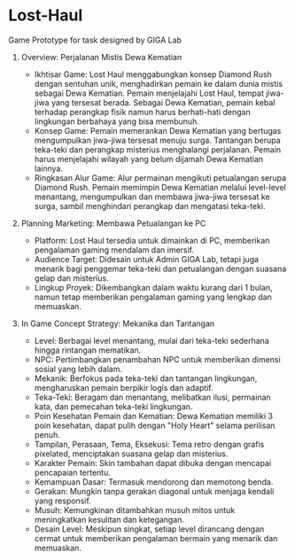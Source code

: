 # Lost-Haul
Game Prototype for task designed by GIGA Lab

1. Overview: Perjalanan Mistis Dewa Kematian
   - Ikhtisar Game:
     Lost Haul menggabungkan konsep Diamond Rush dengan sentuhan unik, menghadirkan pemain ke dalam dunia mistis sebagai Dewa Kematian. Pemain menjelajahi Lost Haul, tempat jiwa-jiwa yang tersesat berada. Sebagai Dewa Kematian, pemain kebal terhadap perangkap fisik namun harus berhati-hati dengan lingkungan berbahaya yang bisa membunuh.
   - Konsep Game:
     Pemain memerankan Dewa Kematian yang bertugas mengumpulkan jiwa-jiwa tersesat menuju surga. Tantangan berupa teka-teki dan perangkap misterius menghalangi perjalanan. Pemain harus menjelajahi wilayah yang belum dijamah Dewa Kematian lainnya.
   - Ringkasan Alur Game:
     Alur permainan mengikuti petualangan serupa Diamond Rush. Pemain memimpin Dewa Kematian melalui level-level menantang, mengumpulkan dan membawa jiwa-jiwa tersesat ke surga, sambil menghindari perangkap dan mengatasi teka-teki.

2. Planning Marketing: Membawa Petualangan ke PC
   - Platform:
     Lost Haul tersedia untuk dimainkan di PC, memberikan pengalaman gaming mendalam dan imersif.
   - Audience Target:
     Didesain untuk Admin GIGA Lab, tetapi juga menarik bagi penggemar teka-teki dan petualangan dengan suasana gelap dan misterius.
   - Lingkup Proyek:
     Dikembangkan dalam waktu kurang dari 1 bulan, namun tetap memberikan pengalaman gaming yang lengkap dan memuaskan.

3. In Game Concept Strategy: Mekanika dan Tantangan
   - Level:
     Berbagai level menantang, mulai dari teka-teki sederhana hingga rintangan mematikan.
   - NPC:
     Pertimbangkan penambahan NPC untuk memberikan dimensi sosial yang lebih dalam.
   - Mekanik:
     Berfokus pada teka-teki dan tantangan lingkungan, mengharuskan pemain berpikir logis dan adaptif.
   - Teka-Teki:
     Beragam dan menantang, melibatkan ilusi, permainan kata, dan pemecahan teka-teki lingkungan.
   - Poin Kesehatan Pemain dan Kematian:
     Dewa Kematian memiliki 3 poin kesehatan, dapat pulih dengan "Holy Heart" selama perilisan penuh.
   - Tampilan, Perasaan, Tema, Eksekusi:
     Tema retro dengan grafis pixelated, menciptakan suasana gelap dan misterius.
   - Karakter Pemain:
     Skin tambahan dapat dibuka dengan mencapai pencapaian tertentu.
   - Kemampuan Dasar:
     Termasuk mendorong dan memotong benda.
   - Gerakan:
     Mungkin tanpa gerakan diagonal untuk menjaga kendali yang responsif.
   - Musuh:
     Kemungkinan ditambahkan musuh mitos untuk meningkatkan kesulitan dan ketegangan.
   - Desain Level:
     Meskipun singkat, setiap level dirancang dengan cermat untuk memberikan pengalaman bermain yang menarik dan memuaskan.
